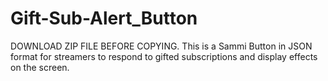 # Gift-Sub-Alert_Button
DOWNLOAD ZIP FILE BEFORE COPYING. This is a Sammi Button in JSON format for streamers to respond to gifted subscriptions and display effects on the screen.
